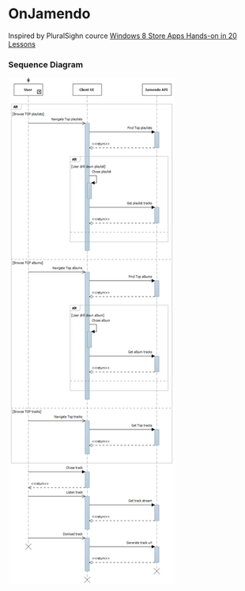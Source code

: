# OnJamendo
Inspired by PluralSighn cource [Windows 8 Store Apps Hands-on in 20 Lessons](http://www.pluralsight.com/courses/windows8-hands-on)


### Sequence Diagram
[![Screen Shot](https://raw.githubusercontent.com/KDet/OnJamendo/master/SequenceDiagram.png)](https://github.com/KDet/OnJamendo)
